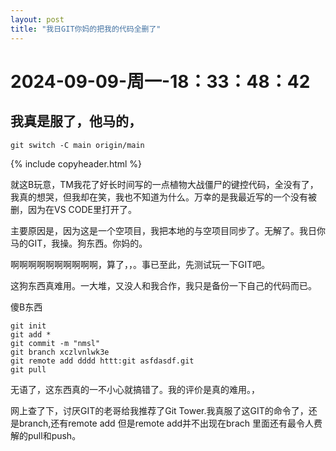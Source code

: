 ```yaml
--- 
layout: post 
title: "我日GIT你妈的把我的代码全删了" 
--- 
```

# 2024-09-09-周一-18：33：48：42 

## 我真是服了，他马的，

```
git switch -C main origin/main 
```

{% include copyheader.html %}

就这B玩意，TM我花了好长时间写的一点植物大战僵尸的键控代码，全没有了，我真的想哭，但我却在笑，我也不知道为什么。万幸的是我最近写的一个没有被删，因为在VS CODE里打开了。

主要原因是，因为这是一个空项目，我把本地的与空项目同步了。无解了。我日你马的GIT，我操。狗东西。你妈的。

啊啊啊啊啊啊啊啊啊啊，算了，，。事已至此，先测试玩一下GIT吧。

这狗东西真难用。一大堆，又没人和我合作，我只是备份一下自己的代码而已。

傻B东西

```
git init
git add *
git commit -m "nmsl"
git branch xczlvnlwk3e
git remote add dddd httt:git asfdasdf.git
git pull 

```

无语了，这东西真的一不小心就搞错了。我的评价是真的难用。，

网上查了下，讨厌GIT的老哥给我推荐了Git Tower.我真服了这GIT的命令了，还是branch,还有remote add 但是remote add并不出现在brach 里面还有最令人费解的pull和push。